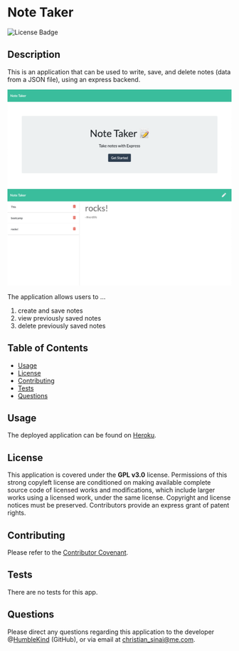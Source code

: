 # Note Taker
![License Badge](https://img.shields.io/badge/lisence-GPL%20v3.0-green)

## Description
This is an application that can be used to write, save, and delete notes (data from a JSON file), using an express backend.

![Note Taker App](screen-shot_1.png)
![Note Taker App](screen-shot_2.png)

The application allows users to ...
1. create and save notes
2. view previously saved notes
3. delete previously saved notes

## Table of Contents
* [Usage](#usage)
* [License](#license)
* [Contributing](#contributing)
* [Tests](#tests)
* [Questions](#questions)

## Usage
The deployed application can be found on [Heroku](https://cs-note-taker.herokuapp.com/).

## License
This application is covered under the **GPL v3.0** license. Permissions of this strong copyleft license are conditioned on making available complete source code of licensed works and modifications, which include larger works using a licensed work, under the same license. Copyright and license notices must be preserved. Contributors provide an express grant of patent rights.

## Contributing
Please refer to the [Contributor Covenant](https://www.contributor-covenant.org/version/2/0/code_of_conduct/).

## Tests
There are no tests for this app.

## Questions
Please direct any questions regarding this application to the developer @[HumbleKind](https://github.com/HumbleKind) (GitHub), or via email at christian_sinai@me.com.